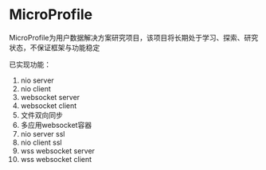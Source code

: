 # MicroProfile
MicroProfile为用户数据解决方案研究项目，该项目将长期处于学习、探索、研究状态，不保证框架与功能稳定

已实现功能：
1. nio server
1. nio client
1. websocket server
1. websocket client
1. 文件双向同步
1. 多应用websocket容器
1. nio server ssl
1. nio client ssl
1. wss websocket server
1. wss websocket client